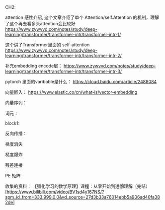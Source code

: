 CH2:

attention 感性介绍, 这个文章介绍了单个 Attention/self.Attention 的机制，理解了这个再去看多头attention会比较好
https://www.zywvvd.com/notes/study/deep-learning/transformer/transformer-intr/transformer-intr-1/

这个讲了Transformer里面的 self-attention
https://www.zywvvd.com/notes/study/deep-learning/transformer/transformer-intr/transformer-intr-2/

补充embedding encode层：
https://www.zywvvd.com/notes/study/deep-learning/transformer/transformer-intr/transformer-intr-3/

pytorch 里面的varibable是什么：
https://cloud.baidu.com/article/2488084

向量嵌入：
https://www.elastic.co/cn/what-is/vector-embedding

向量序列：

词元：

block1:

反向传播：

梯度消失

梯度爆炸

残差连接

PE 矩阵

收集的资料：
【强化学习的数学原理】课程：从零开始到透彻理解（完结）[https://www.bilibili.com/video/BV1sd4y167NS/?spm_id_from=333.999.0.0&vd_source=27d3b33a76014ebb5a906ad40fa382de]
